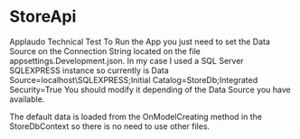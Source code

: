 # StoreApi
Applaudo Technical Test
To Run the App you just need to set the Data Source on the Connection String located on the file appsettings.Development.json.
In my case I used a SQL Server SQLEXPRESS instance so currently is
Data Source=localhost\\SQLEXPRESS;Initial Catalog=StoreDb;Integrated Security=True
You should modify it depending of the Data Source you have available.

The default data is loaded from the OnModelCreating method in the StoreDbContext so there is no need to use other files.
